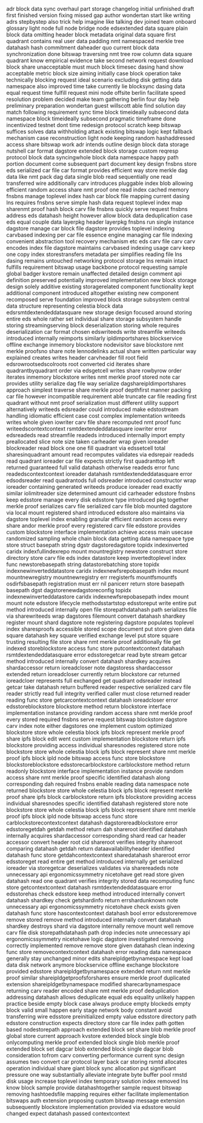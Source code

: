 adr block data sync overhaul part storage changelog initial unfinished draft first finished version fixing missed gap author wondertan start like writing adrs stepbystep also trick help imagine like talking dev joined team onboard glossary light node full node bridge node edsextended data square plain block data omitting header block metadata original data square first quadrant contains real user data padding nmt namespaced merkle tree datahash hash commitment daheader quo current block data synchronization done bitswap traversing nmt tree row column data square quadrant know empirical evidence take second network request download block share unacceptable must much block timesec dasing hand show acceptable metric block size aiming initially case block operation take technically blocking request ideal scenario excluding disk getting data namespace also improved time take currently lie blocksync dasing data equal request time fulfill request mini node offsite berlin facilitate speed resolution problem decided make team gathering berlin four day help preliminary preparation wondertan guest willscott able find solution day match following requirement sync time block timeideally subsecond data namespace block timeideally subsecond pragmatic timeframe done incentivized testnet dont time redesign protocol scratch keep bitswap suffices solves data withholding attack existing bitswap logic kept fallback mechanism case reconstruction light node keeping random hashaddressed access share bitswap work adr intends outline design block data storage nutshell car format dagstore extended block storage custom reqresp protocol block data syncingwhole block data namespace happy path portion document come subsequent part document key design fnsbns store eds serialized car file car format provides efficient way store merkle dag data like nmt pack dag data single blob read sequentially one read transferred wire additionally carv introduces pluggable index blob allowing efficient random access share nmt proof one read index cached memory fnsbns manage toplevel index hash car block file mapping current dasing lns requires fnsbns serve simple hash data request toplevel index map sharenmt proof hash block carv file fnsbns quickly serve request fnsbns address eds datahash height however allow block data deduplication case eds equal couple data layerpkg header layerpkg fnsbns run single instance dagstore manage car block file dagstore provides toplevel indexing carvbased indexing per car file essence engine managing car file indexing convenient abstraction tool recovery mechanism etc eds carv file carv carv encodes index file dagstore maintains carvbased indexing usage carv keep one copy index storestransfers metadata per simplifies reading file lns dasing remains untouched networking protocol storage lns remain intact fulfills requirement bitswap usage backbone protocol requesting sample global badger kvstore remain unaffected detailed design comment api definition preserved potentially improved implementation new block storage design solely additive existing storagerelated component functionality kept additional component introduced altogether existing new component recomposed serve foundation improved block storage subsystem central data structure representing celestia block data edsrsmtdextendeddatasquare new storage design focused around storing entire eds whole rather set individual share storage subsystem handle storing streamingserving block deserialization storing whole requires deserialization car format chosen edswriteeds write streamfile writeeds introduced internally reimports similarly ipldimportshares blockservice offline exchange inmemory blockstore nodevisitor save blockstore nmt merkle proofsno share note lennodelinks actual share written particular way explained creates writes header carvheader fill root field edsrowrootsedscolroots root converted cid iterates share quadrantbyquadrant order via edsgetcell writes share rowbyrow order iterates inmemory blockstore writes nmt merkle proof stored note car provides utility serialize dag file way serialize dagshareipldimportshares approach simplest traverse share merkle proof depthfirst manner packing car file however incompatible requirement able truncate car file reading first quadrant without nmt proof serialization must different utility support alternatively writeeds edsreader could introduced make edstostream handling idiomatic efficient case cost complex implementation writeeds writes whole given iowriter carv file share recomputed nmt proof func writeedscontextcontext rsmtdextendeddatasquare iowriter error edsreadeds read streamfile readeds introduced internally import empty preallocated slice note size taken carheader wrap given ioreader blockreader read block one one fill quadrant via edssetcell total sharesinquadrant amount read recomputes validates via edsrepair readeds read quadrant ioreader car file expects strictly first quadranttop left returned guaranteed full valid datahash otherwise readeds error func readedscontextcontext ioreader datahash rsmtdextendeddatasquare error edsodsreader read quadrantods full odsreader introduced constructor wrap ioreader containing generated writeeds produce ioreader read exactly similar iolimitreader size determined amount cid carheader edsstore fnsbns keep edsstore manage every disk edsstore type introduced pkg together merkle proof serializes carv file serialized carv file blob mounted dagstore via local mount registered shard introduced edsstore also maintains via dagstore toplevel index enabling granular efficient random access every share andor merkle proof every registered carv file edsstore provides custom blockstore interface implementation achieve access main usecase randomized sampling whole chain block data getting data namespace type store struct basepath string dgstr dagstoredagstore topidx indexinverted caridx indexfullindexrepo mount mountregistry newstore construct store directory store carv file eds index datastore keep invertedtoplevel index func newstorebasepath string datastorebatching store topidx indexnewinverteddatastore caridx indexnewfsrepobasepath index mount mountnewregistry mountnewregistry err rregisterfs mountfsmountfs osdirfsbasepath registration must err nil panicerr return store basepath basepath dgst dagstorenewdagstoreconfig topidx indexnewinverteddatastore caridx indexnewfsrepobasepath index mount mount note edsstore lifecycle methodsstartstop edsstoreput write entire put method introduced internally open file storepathdatahash path serializes file via sharewriteeds wrap dagstores filemount convert datahash shardkey register mount shard dagstore note registering dagstore populates toplevel index sharesproofs accessible stored scope document put store given data square datahash key square verified exchange level put store square trusting resulting file store share nmt merkle proof additionally file get indexed storeblockstore access func store putcontextcontext datahash rsmtdextendeddatasquare error edsstoregetcar read byte stream getcar method introduced internally convert datahash shardkey acquires shardaccessor return ioreadcloser note dagstoress shardaccessor extended return ioreadcloser currently return blockstore car returned ioreadcloer represents full exchanged get quadrant odsreader instead getcar take datahash return buffered reader respective serialized carv file reader strictly read full integrity verified caller must close returned reader reading func store getcarcontextcontext datahash ioreadcloser error edsstoreblockstore blockstore method return blockstore interface implementation instance providing random access share nmt merkle proof every stored required fnsbns serve request bitswap blockstore dagstore carv index note either dagstores one implement custom optimized blockstore store whole celestia block ipfs block represent merkle proof share ipfs block edit went custom implementation blockstore return ipfs blockstore providing access individual sharesnodes registered store note blockstore store whole celestia block ipfs block represent share nmt merkle proof ipfs block ipld node bitswap access func store blockstore blockstoreblockstore edsstorecarblockstore carblockstore method return readonly blockstore interface implementation instance provide random access share nmt merkle proof specific identified datahash along corresponding dah required fnsbns enable reading data namespace note returned blockstore store whole celestia block ipfs block represent merkle proof share ipfs block carblockstore return ipfs blockstore providing access individual sharesnodes specific identified datahash registered store note blockstore store whole celestia block ipfs block represent share nmt merkle proof ipfs block ipld node bitswap access func store carblockstorecontextcontext datahash dagstorereadblockstore error edsstoregetdah getdah method return dah shareroot identified datahash internally acquires shardaccessor corresponding shard read car header accessor convert header root cid shareroot verifies integrity shareroot comparing datahash getdah return dataavailabilityheader identified datahash func store getdahcontextcontext sharedatahash shareroot error edsstoreget read entire get method introduced internally get serialized ioreader via storegetcar deserializes validates via sharereadeds note unnecessary api ergonomicssymmetry nicetohave get read store given datahash read one quadrant verifies integrity stored data recomputing func store getcontextcontext datahash rsmtdextendeddatasquare error edsstorehas check edsstore keep method introduced internally convert datahash shardkey check getshardinfo return errshardunknown note unnecessary api ergonomicssymmetry nicetohave check exists given datahash func store hascontextcontext datahash bool error edsstoreremove remove stored remove method introduced internally convert datahash shardkey destroys shard via dagstore internally remove mount well remove carv file disk storepathdatahash path drop indecies note unnecessary api ergonomicssymmetry nicetohave logic dagstore investigated removing correctly implemented remove remove store given datahash clean indexing func store removecontextcontext datahash error reading data namespace generally stay unchanged minor edits shareipldgetbynamespace kept load data disk network anymore blockservice offline exchange blockstore provided edsstore shareipldgetbynamespace extended return nmt merkle proof similar shareipldgetproofsforshares ensure merkle proof duplicated extension shareipldgetbynamespace modified sharecarbynamespace returning carv reader encoded share nmt merkle proof deduplication addressing datahash allows deduplicate equal eds equality unlikely happen practice beside empty block case always produce empty blockeds empty block valid small happen early stage network body constant avoid transferring wire edsstore preinitialized empty value edsstore directory path edsstore construction expects directory store car file index path gotten based nodestorepath approach extended block set share blob merkle proof global store current approach kvstore extended block single blob onlycomputing merkle proof extended block single blob merkle proof extended block set dagcar blob extended block single dagcar blob consideration tofrom carv converting performance current sync design assumes two convert car protocol layer back car storing rsmtd allocates operation individual share giant block sync allocation put significant pressure one way substantially alleviate integrate byte buffer pool rmstd disk usage increase toplevel index temporary solution index removed lns know block sample provide datahashtogether sample request bitswap removing hashtoedsfile mapping requires either facilitate implementation bitswaps auth extension proposing custom bitswap message extension subsequently blockstore implementation provided via edsstore would changed expect datahash passed contextcontext